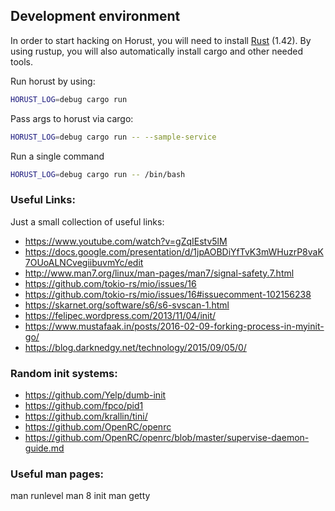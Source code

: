 ## Development environment
In order to start hacking on Horust, you will need to install [Rust](https://www.rust-lang.org/tools/install) (1.42).
By using rustup, you will also automatically install cargo and other needed tools.

Run horust by using:
```bash
HORUST_LOG=debug cargo run 
```

Pass args to horust via cargo:
```bash
HORUST_LOG=debug cargo run -- --sample-service
```

Run a single command
```bash
HORUST_LOG=debug cargo run -- /bin/bash
```


### Useful Links:
Just a small collection of useful links:
* https://www.youtube.com/watch?v=gZqIEstv5lM
* https://docs.google.com/presentation/d/1jpAOBDiYfTvK3mWHuzrP8vaK7OUoALNCvegiibuvmYc/edit
* http://www.man7.org/linux/man-pages/man7/signal-safety.7.html
* https://github.com/tokio-rs/mio/issues/16 
* https://github.com/tokio-rs/mio/issues/16#issuecomment-102156238
* https://skarnet.org/software/s6/s6-svscan-1.html
* https://felipec.wordpress.com/2013/11/04/init/
* https://www.mustafaak.in/posts/2016-02-09-forking-process-in-myinit-go/
* https://blog.darknedgy.net/technology/2015/09/05/0/

### Random init systems:
* https://github.com/Yelp/dumb-init
* https://github.com/fpco/pid1
* https://github.com/krallin/tini/
* https://github.com/OpenRC/openrc
* https://github.com/OpenRC/openrc/blob/master/supervise-daemon-guide.md

### Useful man pages:
man runlevel
man 8 init
man getty
